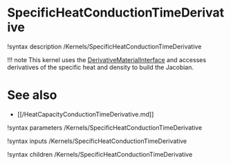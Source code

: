 
# SpecificHeatConductionTimeDerivative
!syntax description /Kernels/SpecificHeatConductionTimeDerivative

!!! note
    This kernel uses the [DerivativeMaterialInterface](/DerivativeMaterialInterface.md)
    and accesses derivatives of the specific heat and density to build the Jacobian.

# See also
* [[/HeatCapacityConductionTimeDerivative.md]]

!syntax parameters /Kernels/SpecificHeatConductionTimeDerivative

!syntax inputs /Kernels/SpecificHeatConductionTimeDerivative

!syntax children /Kernels/SpecificHeatConductionTimeDerivative

